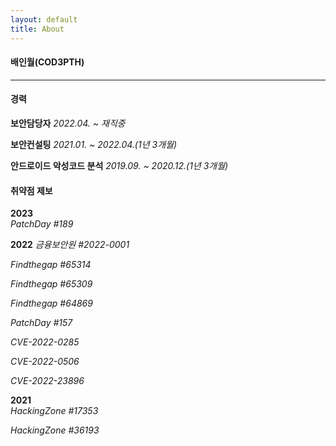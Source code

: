 ```yaml
---
layout: default
title: About
---
```


#### 배인월(COD3PTH)

---

#### 경력

 **보안담당자**
*2022.04. ~ 재직중*

 **보안컨설팅**
*2021.01. ~ 2022.04.(1년 3개월)*

 **안드로이드 악성코드 분석**
*2019.09. ~ 2020.12.(1년 3개월)*

#### 취약점 제보

 **2023**  
  *PatchDay #189*

 **2022**
  *금융보안원 #2022-0001*
  
  *Findthegap #65314*  
  
  *Findthegap #65309*
  
  *Findthegap #64869*
  
  *PatchDay #157*

  *CVE-2022-0285*
 
  *CVE-2022-0506*
 
  *CVE-2022-23896*

 **2021**  
  *HackingZone #17353*

  *HackingZone #36193*
